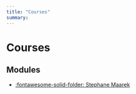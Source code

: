 ```yaml
---
title: "Courses"
summary:
---
```


Courses
===

Modules
---

- [:fontawesome-solid-folder: Stephane Maarek](stephane-maarek/index.md)

